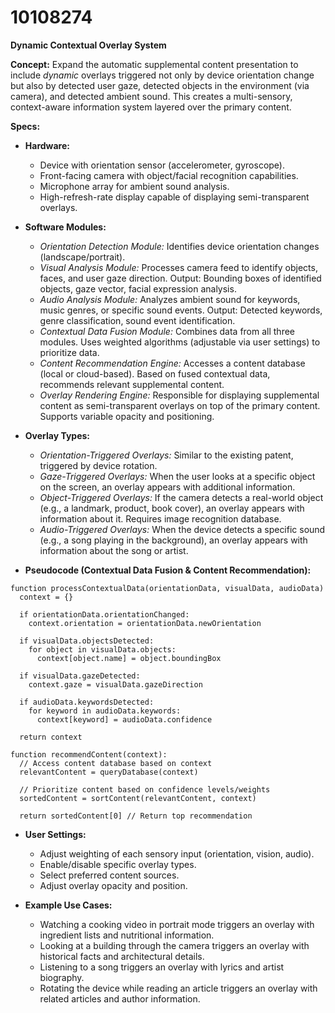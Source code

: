 # 10108274

**Dynamic Contextual Overlay System**

**Concept:** Expand the automatic supplemental content presentation to include *dynamic* overlays triggered not only by device orientation change but also by detected user gaze, detected objects in the environment (via camera), and detected ambient sound. This creates a multi-sensory, context-aware information system layered over the primary content.

**Specs:**

*   **Hardware:**
    *   Device with orientation sensor (accelerometer, gyroscope).
    *   Front-facing camera with object/facial recognition capabilities.
    *   Microphone array for ambient sound analysis.
    *   High-refresh-rate display capable of displaying semi-transparent overlays.
*   **Software Modules:**
    *   *Orientation Detection Module:* Identifies device orientation changes (landscape/portrait).
    *   *Visual Analysis Module:* Processes camera feed to identify objects, faces, and user gaze direction.  Output: Bounding boxes of identified objects, gaze vector, facial expression analysis.
    *   *Audio Analysis Module:*  Analyzes ambient sound for keywords, music genres, or specific sound events. Output: Detected keywords, genre classification, sound event identification.
    *   *Contextual Data Fusion Module:* Combines data from all three modules.  Uses weighted algorithms (adjustable via user settings) to prioritize data.
    *   *Content Recommendation Engine:* Accesses a content database (local or cloud-based).  Based on fused contextual data, recommends relevant supplemental content.
    *   *Overlay Rendering Engine:*  Responsible for displaying supplemental content as semi-transparent overlays on top of the primary content.  Supports variable opacity and positioning.

*   **Overlay Types:**
    *   *Orientation-Triggered Overlays:* Similar to the existing patent, triggered by device rotation.
    *   *Gaze-Triggered Overlays:* When the user looks at a specific object on the screen, an overlay appears with additional information.
    *   *Object-Triggered Overlays:* If the camera detects a real-world object (e.g., a landmark, product, book cover), an overlay appears with information about it.  Requires image recognition database.
    *   *Audio-Triggered Overlays:* When the device detects a specific sound (e.g., a song playing in the background), an overlay appears with information about the song or artist.

*   **Pseudocode (Contextual Data Fusion & Content Recommendation):**

```
function processContextualData(orientationData, visualData, audioData)
  context = {}

  if orientationData.orientationChanged:
    context.orientation = orientationData.newOrientation

  if visualData.objectsDetected:
    for object in visualData.objects:
      context[object.name] = object.boundingBox

  if visualData.gazeDetected:
    context.gaze = visualData.gazeDirection

  if audioData.keywordsDetected:
    for keyword in audioData.keywords:
      context[keyword] = audioData.confidence

  return context

function recommendContent(context):
  // Access content database based on context
  relevantContent = queryDatabase(context)

  // Prioritize content based on confidence levels/weights
  sortedContent = sortContent(relevantContent, context)

  return sortedContent[0] // Return top recommendation
```

*   **User Settings:**
    *   Adjust weighting of each sensory input (orientation, vision, audio).
    *   Enable/disable specific overlay types.
    *   Select preferred content sources.
    *   Adjust overlay opacity and position.

*   **Example Use Cases:**
    *   Watching a cooking video in portrait mode triggers an overlay with ingredient lists and nutritional information.
    *   Looking at a building through the camera triggers an overlay with historical facts and architectural details.
    *   Listening to a song triggers an overlay with lyrics and artist biography.
    *   Rotating the device while reading an article triggers an overlay with related articles and author information.